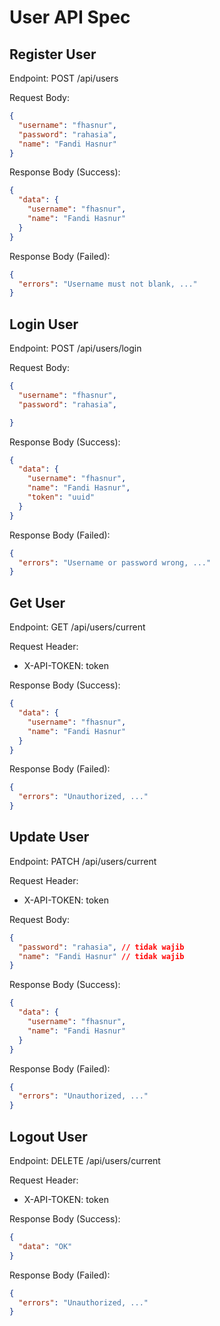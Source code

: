 # User API Spec

## Register User

Endpoint: POST /api/users

Request Body:

```json
{
  "username": "fhasnur",
  "password": "rahasia",
  "name": "Fandi Hasnur"
}
```

Response Body (Success):

```json
{
  "data": {
    "username": "fhasnur",
    "name": "Fandi Hasnur"
  }
}
```

Response Body (Failed):

```json
{
  "errors": "Username must not blank, ..."
}
```

## Login User

Endpoint: POST /api/users/login

Request Body:

```json
{
  "username": "fhasnur",
  "password": "rahasia",

}
```

Response Body (Success):

```json
{
  "data": {
    "username": "fhasnur",
    "name": "Fandi Hasnur",
    "token": "uuid"
  }
}
```

Response Body (Failed):

```json
{
  "errors": "Username or password wrong, ..."
}
```

## Get User

Endpoint: GET /api/users/current

Request Header:
- X-API-TOKEN: token

Response Body (Success):

```json
{
  "data": {
    "username": "fhasnur",
    "name": "Fandi Hasnur"
  }
}
```

Response Body (Failed):

```json
{
  "errors": "Unauthorized, ..."
}
```

## Update User

Endpoint: PATCH /api/users/current

Request Header:
- X-API-TOKEN: token

Request Body:

```json
{
  "password": "rahasia", // tidak wajib
  "name": "Fandi Hasnur" // tidak wajib
}
```

Response Body (Success):

```json
{
  "data": {
    "username": "fhasnur",
    "name": "Fandi Hasnur"
  }
}
```

Response Body (Failed):

```json
{
  "errors": "Unauthorized, ..."
}
```

## Logout User

Endpoint: DELETE /api/users/current

Request Header:
- X-API-TOKEN: token

Response Body (Success):

```json
{
  "data": "OK"
}
```

Response Body (Failed):

```json
{
  "errors": "Unauthorized, ..."
}
```